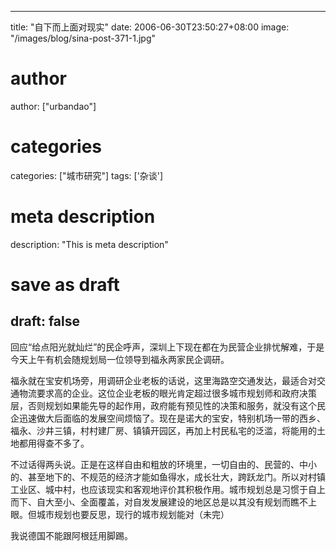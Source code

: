 
---
title: "自下而上面对现实"
date: 2006-06-30T23:50:27+08:00
image: "/images/blog/sina-post-371-1.jpg"
# author
author: ["urbandao"]
# categories
categories: ["城市研究"]
tags: ['杂谈']
# meta description
description: "This is meta description"
# save as draft
draft: false
---

回应“给点阳光就灿烂”的民企呼声，深圳上下现在都在为民营企业排忧解难，于是今天上午有机会随规划局一位领导到福永两家民企调研。

福永就在宝安机场旁，用调研企业老板的话说，这里海路空交通发达，最适合对交通物流要求高的企业。这位企业老板的眼光肯定超过很多城市规划师和政府决策层，否则规划如果能先导的起作用，政府能有预见性的决策和服务，就没有这个民企迅速做大后面临的发展空间烦恼了。现在是诺大的宝安，特别机场一带的西乡、福永、沙井三镇，村村建厂房、镇镇开园区，再加上村民私宅的泛滥，将能用的土地都用得查不多了。

不过话得两头说。正是在这样自由和粗放的环境里，一切自由的、民营的、中小的、甚至地下的、不规范的经济才能如鱼得水，成长壮大，跨跃龙门。所以对村镇工业区、城中村，也应该现实和客观地评价其积极作用。城市规划总是习惯于自上而下、自大至小、全面覆盖，对自发发展建设的地区总是以其没有规划而瞧不上眼。但城市规划也要反思，现行的城市规划能对（未完）

我说德国不能跟阿根廷用脚踢。
